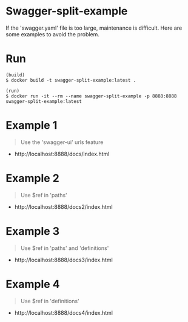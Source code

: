 # Swagger-split-example

If the 'swagger.yaml' file is too large, maintenance is difficult.
Here are some examples to avoid the problem.

# Run
```
(build)
$ docker build -t swagger-split-example:latest .

(run)
$ docker run -it --rm --name swagger-split-example -p 8888:8888 swagger-split-example:latest
```

# Example 1 

> Use the 'swagger-ui' urls feature

- http://localhost:8888/docs/index.html

# Example 2

> Use $ref in 'paths'

- http://localhost:8888/docs2/index.html

# Example 3

> Use $ref in 'paths' and 'definitions'

- http://localhost:8888/docs3/index.html

# Example 4

> Use $ref in 'definitions' 

- http://localhost:8888/docs4/index.html
